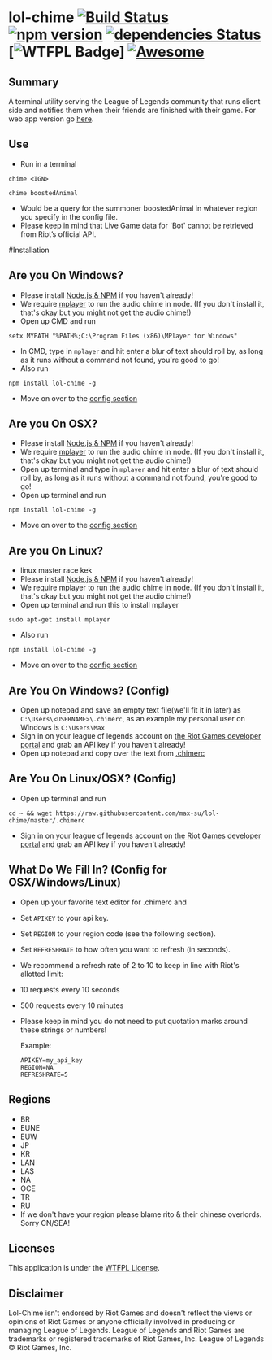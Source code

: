 # lol-chime [![Build Status](https://travis-ci.org/max-su/lol-chime.svg?branch=master)](https://travis-ci.org/max-su/lol-chime) [![npm version](https://badge.fury.io/js/lol-chime.svg)](https://badge.fury.io/js/lol-chime) [![dependencies Status](https://david-dm.org/max-su/lol-chime/status.svg)](https://david-dm.org/max-su/lol-chime) [![WTFPL Badge](http://www.wtfpl.net/wp-content/uploads/2012/12/wtfpl-badge-1.png)] [![Awesome](https://cdn.rawgit.com/sindresorhus/awesome/d7305f38d29fed78fa85652e3a63e154dd8e8829/media/badge.svg)](https://github.com/sindresorhus/awesome)

Summary
--------
A terminal utility serving the League of Legends community that runs client side and notifies them when their friends are finished with their game. 
For web app version go [here](https://github.com/max-su/lol-chime-web).

Use
--------
*   Run in a terminal
```
chime <IGN>
```
```
chime boostedAnimal
```
*   Would be a query for the summoner boostedAnimal in whatever region you specify in the config file. 
*   Please keep in mind that Live Game data for 'Bot' cannot be retrieved from Riot’s official API.

#Installation

Are you On Windows?
--------
*   Please install [Node.js & NPM](https://nodejs.org/en/download/) if you haven't already! 
*   We require [mplayer](https://sourceforge.net/projects/mplayerwin/) to run the audio chime in node. (If you don't install it, that's okay but you might not get the audio chime!)
*   Open up CMD and run 
```
setx MYPATH "%PATH%;C:\Program Files (x86)\MPlayer for Windows"
```
*   In CMD, type in ```mplayer``` and hit enter a blur of text should roll by, as long as it runs without a command not found, you're good to go!
*   Also run
```
npm install lol-chime -g
```
*   Move on over to the [config section](https://github.com/max-su/lol-chime#are-you-on-windows-config)

Are you On OSX?
--------
*   Please install [Node.js & NPM](https://nodejs.org/en/download/) if you haven't already! 
*   We require [mplayer](https://sourceforge.net/projects/mplayerwin/) to run the audio chime in node. (If you don't install it, that's okay but you might not get the audio chime!)
*   Open up terminal and type in ```mplayer``` and hit enter a blur of text should roll by, as long as it runs without a command not found, you're good to go!
*   Open up terminal and run 
```
npm install lol-chime -g
```
*   Move on over to the [config section](https://github.com/max-su/lol-chime#are-you-on-linuxosx-config)

Are you On Linux?
--------
*   linux master race kek
*   Please install [Node.js & NPM](https://nodejs.org/en/download/package-manager/) if you haven't already!
*   We require mplayer to run the audio chime in node. (If you don't install it, that's okay but you might not get the audio chime!)
*   Open up terminal and run this to install mplayer
```
sudo apt-get install mplayer
```
*   Also run
```
npm install lol-chime -g
```
*   Move on over to the [config section](https://github.com/max-su/lol-chime#are-you-on-linuxosx-config)

Are You On Windows? (Config)
--------

*   Open up notepad and save an empty text file(we'll fit it in later) as ```C:\Users\<USERNAME>\.chimerc```, as an example my personal user on Windows is ```C:\Users\Max```
*   Sign in on your league of legends account on [the Riot Games developer portal](https://developer.riotgames.com/sign-in) and grab an API key if you haven't already!
*   Open up notepad and copy over the text from [.chimerc](./.chimerc)

Are You On Linux/OSX? (Config)
--------
*   Open up terminal and run
```
cd ~ && wget https://raw.githubusercontent.com/max-su/lol-chime/master/.chimerc
```  
*   Sign in on your league of legends account on [the Riot Games developer portal](https://developer.riotgames.com/sign-in) and grab an API key if you haven't already!

What Do We Fill In? (Config for OSX/Windows/Linux) 
---------
*   Open up your favorite text editor for .chimerc and
*   Set ```APIKEY``` to your api key.
*   Set ```REGION``` to your region code (see the following section).
*   Set ```REFRESHRATE``` to how often you want to refresh (in seconds).
*   We recommend a refresh rate of 2 to 10 to keep in line with Riot's allotted limit:
*   10 requests every 10 seconds
*   500 requests every 10 minutes
*   Please keep in mind you do not need to put quotation marks around these strings or numbers!

    Example:

    ```
    APIKEY=my_api_key
    REGION=NA
    REFRESHRATE=5
    ```

Regions
--------
*   BR
*   EUNE
*   EUW
*   JP
*   KR
*   LAN
*   LAS
*   NA
*   OCE
*   TR
*   RU
*   If we don't have your region please blame rito & their chinese overlords. Sorry CN/SEA!

Licenses
-------
This application is under the [WTFPL License](./LICENSE.md).

Disclaimer
-------
Lol-Chime isn't endorsed by Riot Games and doesn't reflect the views or opinions of Riot Games or anyone officially involved in producing or managing League of Legends. League of Legends and Riot Games are trademarks or registered trademarks of Riot Games, Inc. League of Legends © Riot Games, Inc.
